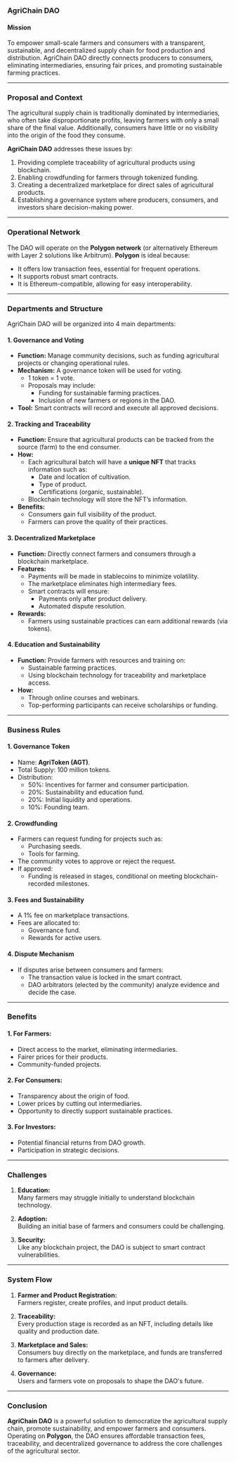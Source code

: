 ### **AgriChain DAO**

#### **Mission**

To empower small-scale farmers and consumers with a transparent, sustainable, and decentralized supply chain for food production and distribution. AgriChain DAO directly connects producers to consumers, eliminating intermediaries, ensuring fair prices, and promoting sustainable farming practices.

---

### **Proposal and Context**

The agricultural supply chain is traditionally dominated by intermediaries, who often take disproportionate profits, leaving farmers with only a small share of the final value. Additionally, consumers have little or no visibility into the origin of the food they consume.

**AgriChain DAO** addresses these issues by:

1. Providing complete traceability of agricultural products using blockchain.  
2. Enabling crowdfunding for farmers through tokenized funding.  
3. Creating a decentralized marketplace for direct sales of agricultural products.  
4. Establishing a governance system where producers, consumers, and investors share decision-making power.

---

### **Operational Network**

The DAO will operate on the **Polygon network** (or alternatively Ethereum with Layer 2 solutions like Arbitrum). **Polygon** is ideal because:

* It offers low transaction fees, essential for frequent operations.  
* It supports robust smart contracts.  
* It is Ethereum-compatible, allowing for easy interoperability.

---

### **Departments and Structure**

AgriChain DAO will be organized into 4 main departments:

#### **1\. Governance and Voting**

* **Function:** Manage community decisions, such as funding agricultural projects or changing operational rules.  
* **Mechanism:** A governance token will be used for voting.  
  * 1 token \= 1 vote.  
  * Proposals may include:  
    * Funding for sustainable farming practices.  
    * Inclusion of new farmers or regions in the DAO.  
* **Tool:** Smart contracts will record and execute all approved decisions.

#### **2\. Tracking and Traceability**

* **Function:** Ensure that agricultural products can be tracked from the source (farm) to the end consumer.  
* **How:**  
  * Each agricultural batch will have a **unique NFT** that tracks information such as:  
    * Date and location of cultivation.  
    * Type of product.  
    * Certifications (organic, sustainable).  
  * Blockchain technology will store the NFT’s information.  
* **Benefits:**  
  * Consumers gain full visibility of the product.  
  * Farmers can prove the quality of their practices.

#### **3\. Decentralized Marketplace**

* **Function:** Directly connect farmers and consumers through a blockchain marketplace.  
* **Features:**  
  * Payments will be made in stablecoins to minimize volatility.  
  * The marketplace eliminates high intermediary fees.  
  * Smart contracts will ensure:  
    * Payments only after product delivery.  
    * Automated dispute resolution.  
* **Rewards:**  
  * Farmers using sustainable practices can earn additional rewards (via tokens).

#### **4\. Education and Sustainability**

* **Function:** Provide farmers with resources and training on:  
  * Sustainable farming practices.  
  * Using blockchain technology for traceability and marketplace access.  
* **How:**  
  * Through online courses and webinars.  
  * Top-performing participants can receive scholarships or funding.

---

### **Business Rules**

#### **1\. Governance Token**

* Name: **AgriToken (AGT)**.  
* Total Supply: 100 million tokens.  
* Distribution:  
  * 50%: Incentives for farmer and consumer participation.  
  * 20%: Sustainability and education fund.  
  * 20%: Initial liquidity and operations.  
  * 10%: Founding team.

#### **2\. Crowdfunding**

* Farmers can request funding for projects such as:  
  * Purchasing seeds.  
  * Tools for farming.  
* The community votes to approve or reject the request.  
* If approved:  
  * Funding is released in stages, conditional on meeting blockchain-recorded milestones.

#### **3\. Fees and Sustainability**

* A 1% fee on marketplace transactions.  
* Fees are allocated to:  
  * Governance fund.  
  * Rewards for active users.

#### **4\. Dispute Mechanism**

* If disputes arise between consumers and farmers:  
  * The transaction value is locked in the smart contract.  
  * DAO arbitrators (elected by the community) analyze evidence and decide the case.

---

### **Benefits**

#### **1\. For Farmers:**

* Direct access to the market, eliminating intermediaries.  
* Fairer prices for their products.  
* Community-funded projects.

#### **2\. For Consumers:**

* Transparency about the origin of food.  
* Lower prices by cutting out intermediaries.  
* Opportunity to directly support sustainable practices.

#### **3\. For Investors:**

* Potential financial returns from DAO growth.  
* Participation in strategic decisions.

---

### **Challenges**

1. **Education:**  
    Many farmers may struggle initially to understand blockchain technology.

2. **Adoption:**  
    Building an initial base of farmers and consumers could be challenging.

3. **Security:**  
    Like any blockchain project, the DAO is subject to smart contract vulnerabilities.

---

### **System Flow**

1. **Farmer and Product Registration:**  
    Farmers register, create profiles, and input product details.

2. **Traceability:**  
    Every production stage is recorded as an NFT, including details like quality and production date.

3. **Marketplace and Sales:**  
    Consumers buy directly on the marketplace, and funds are transferred to farmers after delivery.

4. **Governance:**  
    Users and farmers vote on proposals to shape the DAO's future.

---

### **Conclusion**

**AgriChain DAO** is a powerful solution to democratize the agricultural supply chain, promote sustainability, and empower farmers and consumers. Operating on **Polygon**, the DAO ensures affordable transaction fees, traceability, and decentralized governance to address the core challenges of the agricultural sector.

